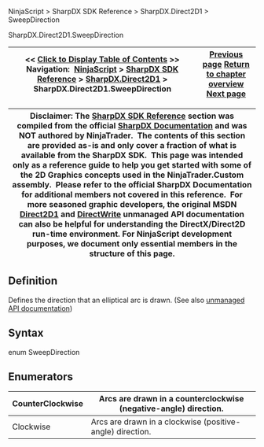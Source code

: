 ﻿
NinjaScript \> SharpDX SDK Reference \> SharpDX.Direct2D1 \> SweepDirection

SharpDX.Direct2D1\.SweepDirection

| \<\< [Click to Display Table of Contents](sharpdx_direct2d1_sweepdirection.md) \>\> **Navigation:**     [NinjaScript](ninjascript-1.md) \> [SharpDX SDK Reference](sharpdx_sdk_reference-1.md) \> [SharpDX.Direct2D1](sharpdx_direct2d1-1.md) \> SharpDX.Direct2D1\.SweepDirection | [Previous page](sharpdx_direct2d1_strokestyleproperties-1.md) [Return to chapter overview](sharpdx_direct2d1-1.md) [Next page](sharpdx_directwrite-1.md) |
| --- | --- |

| Disclaimer: The [SharpDX SDK Reference](sharpdx_sdk_reference-1.md) section was compiled from the official [SharpDX Documentation](http://sharpdx.org/) and was NOT authored by NinjaTrader.  The contents of this section are provided as\-is and only cover a fraction of what is available from the SharpDX SDK.  This page was intended only as a reference guide to help you get started with some of the 2D Graphics concepts used in the NinjaTrader.Custom assembly.  Please refer to the official SharpDX Documentation for additional members not covered in this reference.  For more seasoned graphic developers, the original MSDN [Direct2D1](https://msdn.microsoft.com/en-us/library/windows/desktop/dd370990.aspx) and [DirectWrite](https://msdn.microsoft.com/en-us/library/windows/desktop/dd368038.aspx) unmanaged API documentation can also be helpful for understanding the DirectX/Direct2D run\-time environment. For NinjaScript development purposes, we document only essential members in the structure of this page. |
| --- |

## Definition
Defines the direction that an elliptical arc is drawn. 
(See also [unmanaged API documentation](http://msdn.microsoft.com/en-us/library/dd368166.aspx))
 
## Syntax
enum SweepDirection
 
## Enumerators

| CounterClockwise | Arcs are drawn in a counterclockwise (negative\-angle) direction. |
| --- | --- |
| Clockwise | Arcs are drawn in a clockwise (positive\-angle) direction. |
